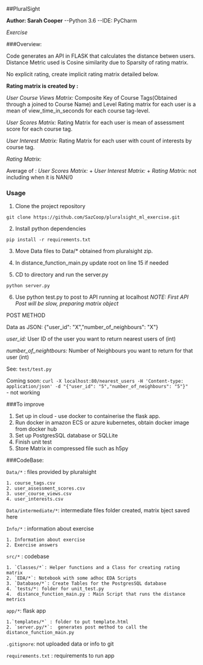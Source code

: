 ##PluralSight

**Author: Sarah Cooper**
--Python 3.6
--IDE: PyCharm

*Exercise*

###Overview:

Code generates an API in FLASK that calculates the distance betwen users.
Distance Metric used is Cosine similarity due to Sparsity of rating matrix.

No explicit rating, create implicit rating matrix detailed below.

**Rating matrix is created by :**

*User Course Views Matrix:* Composite Key of Course Tags(Obtained through a joined to Course Name) and Level Rating matrix for each user is a mean of view_time_in_seconds for each course tag-level. 

*User Scores Matrix:* Rating Matrix for each user is mean of assessment score for each course tag.

*User Interest Matrix:* Rating Matrix for each user with count of interests by course tag.

*Rating Matrix:* 

Average of : *User Scores Matrix:* + *User Interest Matrix:* + *Rating Matrix:* not including when it is NAN/0

### Usage

1. Clone the project repository

`git clone https://github.com/SazCoop/pluralsight_ml_exercise.git`

2. Install python dependencies

`pip install -r requirements.txt`

3. Move Data files to Data/* obtained from pluralsight zip. 

4. In distance_function_main.py update root on line 15 if needed


5. CD to directory and run the server.py

`python server.py`

6. Use python test.py to post to API running at localhost
*NOTE: First API Post will be slow, preparing matrix object*

POST METHOD

Data as JSON: {"user_id": "X","number_of_neighbours": "X"}

*user_id:* User ID of the user you want to return nearest users of (int)

*number_of_neightbours:* Number of Neighbours you want to return for that user (int)

See:
`test/test.py`

Coming soon: 
` curl -X localhost:80/nearest_users -H 'Content-type: application/json' -d "{"user_id": "5","number_of_neighbours": "5"}"   ` - not working



###To improve

1. Set up in cloud - use docker to containerise the flask app.
2. Run docker in amazon ECS or azure kubernetes, obtain docker image from docker hub
3. Set up PostgresSQL database or SQLLite
4. Finish unit test 
5. Store Matrix in compressed file such as h5py

###CodeBase: 

`Data/*` : files provided by pluralsight

    1. course_tags.csv
    2. user_assessment_scores.csv
    3. user_course_views.csv
    4. user_interests.csv

`Data/intermediate/*`: intermediate files folder created, matrix bject saved here

`Info/*` : information about exercise

    1. Information about exercise
    2. Exercise answers

`src/*` : codebase

    1. `Classes/*`: Helper functions and a Class for creating rating matrix
    2. `EDA/*`: Notebook with some adhoc EDA Scripts
    3. `Database/*`: Create Tables for the PostgresSQL database
    4. `tests/*: folder for unit_test.py
    4.  distance_function_main.py : Main Script that runs the distance metrics

`app/*`: flask app

    1.`templates/*` : folder to put template.html
    2. `server.py/*`:  generates post method to call the distance_function_main.py

`.gitignore`: not uploaded data or info to git

`requirements.txt` : requirements to run app